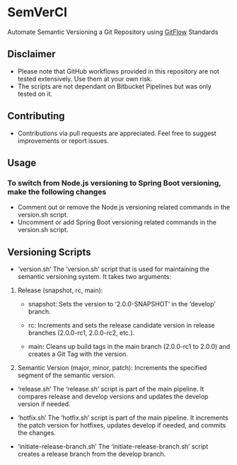 # SemVerCI

Automate Semantic Versioning a Git Repository using [GitFlow](https://nvie.com/posts/a-successful-git-branching-model/) Standards

## Disclaimer

- Please note that GitHub workflows provided in this repository are not tested extensively. Use them at your own risk.
- The scripts are not dependant on Bitbucket Pipelines but was only tested on it.

## Contributing

- Contributions via pull requests are appreciated. Feel free to suggest improvements or report issues.

## Usage

### To switch from Node.js versioning to Spring Boot versioning, make the following changes

- Comment out or remove the Node.js versioning related commands in the version.sh script.
- Uncomment or add Spring Boot versioning related commands in the version.sh script.

## Versioning Scripts

- ‘version.sh’
The ‘version.sh’ script that is used for maintaining the semantic versioning system. It takes two arguments:

1. Release (snapshot, rc, main):

    - snapshot: Sets the version to ‘2.0.0-SNAPSHOT’ in the ‘develop’ branch.

    - rc: Increments and sets the release candidate version in release branches (2.0.0-rc1, 2.0.0-rc2, etc.).

    - main: Cleans up build tags in the main branch (2.0.0-rc1 to 2.0.0) and creates a Git Tag with the version.

2. Semantic Version (major, minor, patch): Increments the specified segment of the semantic version.

- ‘release.sh’
The ‘release.sh’ script is part of the main pipeline. It compares release and develop versions and updates the develop version if needed.

- ‘hotfix.sh’
The ‘hotfix.sh’ script is part of the main pipeline. It increments the patch version for hotfixes, updates develop if needed, and commits the changes.

- ‘initiate-release-branch.sh’
The ‘initiate-release-branch.sh’ script creates a release branch from the develop branch.
